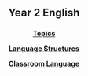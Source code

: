 <h2> 
<p align="center">
Year 2 English
</p>
</h2>

<h4>
<p align="center">
  <a href="https://tangerina-pt.github.io/English/Year2_vocab">Topics</a>
  <br>
</p>
<p align="center">
  <a href="https://tangerina-pt.github.io/English/Year2_conv">Language Structures</a>
  <br>
</p>
<p align="center">
  <a href="https://tangerina-pt.github.io/English/Class_B">Classroom Language</a>
  <br>
</p>



</h4>
